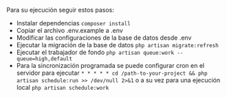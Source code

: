 Para su ejecución seguir estos pasos:

- Instalar dependencias ```composer install```
- Copiar el archivo .env.example a .env
- Modificar las configuraciones de la base de datos desde .env
- Ejecutar la migración de la base de datos ```php artisan migrate:refresh```
- Ejecutar el trabajador de fondo ```php artisan queue:work --queue=high,default```
- Para la sincronización programada se puede configurar cron en el servidor para ejecutar ```* * * * * cd /path-to-your-project && php artisan schedule:run >> /dev/null 2>&1``` o a su vez para una ejecución local ```php artisan schedule:work```
